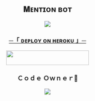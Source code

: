 <h2 align="center">
    𝐌ᴇɴᴛɪᴏɴ ʙᴏᴛ
</h2>

<p align="center">
<a href="https://telegram.me/MentionzBot"> <img src="https://te.legra.ph/file/2a84aa4a5209be9f129e3.jpg">
</p>

<h3 align="center">
    ─「 ᴅᴇᴩʟᴏʏ ᴏɴ ʜᴇʀᴏᴋᴜ 」─
</h3>


<p align="center"><a href="https://dashboard.heroku.com/new?template=https://github.com/AlexVolkov69/MentionBot"> <img src="https://img.shields.io/badge/Deploy%20On%20Heroku-black?style=for-the-badge&logo=heroku" width="220" height="38.45"/></a></p>

<h3 align="Center">
    Ｃｏｄｅ Ｏｗｎｅｒ💫
</h3>

<p align="center">
<a href="https://telegram.me/AboutAnnex"> <img src="https://te.legra.ph/file/dfe27aaf50fe6c8041747.jpg">
</p>
 
